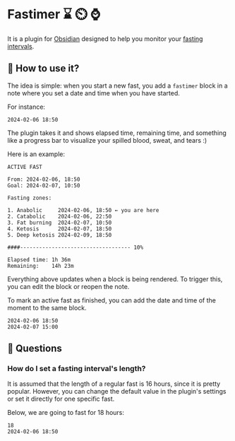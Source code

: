 # Fastimer ⌛ ⏲️ ⌚

It is a plugin for [Obsidian](https://obsidian.md) designed to help you monitor your [fasting intervals](https://en.wikipedia.org/wiki/Intermittent_fasting).  

## 🙂 How to use it?

The idea is simple: when you start a new fast, you add a `fastimer` block in a note where you set a date and time when you have started.

For instance:

```fastimer
2024-02-06 18:50
```

The plugin takes it and shows elapsed time, remaining time, and something like a progress bar to visualize your spilled blood, sweat, and tears :)

Here is an example:

```
ACTIVE FAST

From: 2024-02-06, 18:50
Goal: 2024-02-07, 10:50

Fasting zones:

1. Anabolic     2024-02-06, 18:50 ← you are here
2. Catabolic    2024-02-06, 22:50
3. Fat burning  2024-02-07, 10:50
4. Ketosis      2024-02-07, 18:50
5. Deep ketosis 2024-02-09, 18:50

####----------------------------------- 10%

Elapsed time: 1h 36m
Remaining:    14h 23m
```

Everything above updates when a block is being rendered. To trigger this, you can edit the block or reopen the note.

To mark an active fast as finished, you can add the date and time of the moment to the same block. 

```fastimer
2024-02-06 18:50
2024-02-07 15:00
```

## 🤔 Questions

### How do I set a fasting interval's length?

It is assumed that the length of a regular fast is 16 hours, since it is pretty popular. However, you can change the default value in the plugin's settings or set it directly for one specific fast. 

Below, we are going to fast for 18 hours:

```fastimer
18
2024-02-06 18:50
```